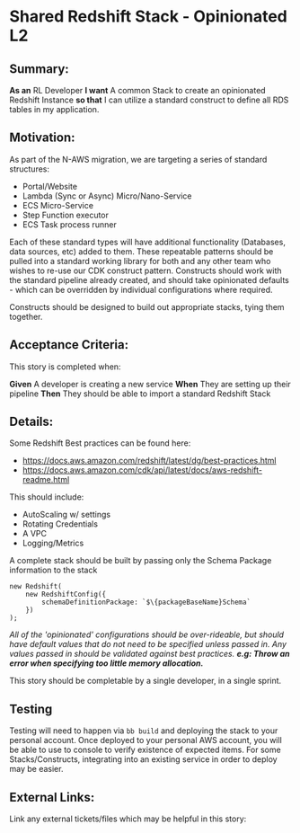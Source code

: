 
# Shared Redshift Stack  - Opinionated L2
## Summary:
**As an** RL Developer **I want** A common Stack to create an opinionated Redshift Instance **so that** I can utilize a standard construct to define all RDS tables in my application.

## Motivation:
As part of the N-AWS migration, we are targeting a series of standard structures:

- Portal/Website
- Lambda (Sync or Async) Micro/Nano-Service
- ECS Micro-Service
- Step Function executor
- ECS Task process runner

Each of these standard types will have additional functionality (Databases, data sources, etc) added to them. These repeatable patterns should be pulled into a standard working library for both   and any other team who wishes to re-use our CDK construct pattern. Constructs should work with the standard pipeline already created, and should take opinionated defaults - which can be overridden by individual configurations where required.

Constructs should be designed to build out appropriate stacks, tying them together.

## Acceptance Criteria:
This story is completed when:

**Given** A developer is creating a new service
**When** They are setting up their pipeline
**Then** They should be able to import a standard Redshift Stack

## Details:

Some Redshift Best practices can be found here:
* https://docs.aws.amazon.com/redshift/latest/dg/best-practices.html
* https://docs.aws.amazon.com/cdk/api/latest/docs/aws-redshift-readme.html

This should include:

* AutoScaling w/ settings
* Rotating Credentials
* A VPC
* Logging/Metrics

A complete stack should be built by passing only the Schema Package information to the stack
```
new Redshift(
    new RedshiftConfig({
        schemaDefinitionPackage: `$\{packageBaseName}Schema`
    })
);
```

*All of the 'opinionated' configurations should be over-rideable, but should have default values that do not need to be specified unless passed in. Any values passed in should be validated against best practices. **e.g: Throw an error when specifying too little memory allocation.***



This story should be completable by a single developer, in a single sprint.

## Testing
Testing will need to happen via `bb build` and deploying the stack to your personal account. Once deployed to your personal AWS account, you will be able to use to console to verify existence of expected items. For some Stacks/Constructs, integrating into an existing service in order to deploy may be easier.

## External Links:
Link any external tickets/files which may be helpful in this story:
